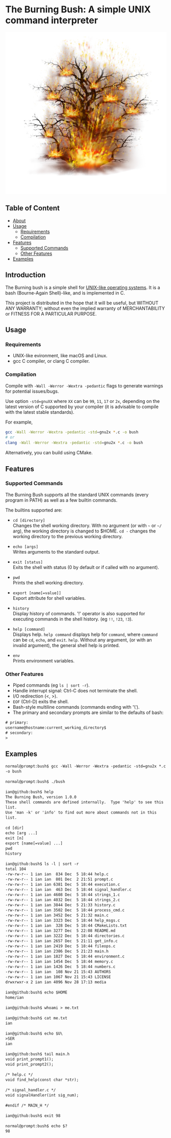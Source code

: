 # The Burning Bush: A simple UNIX command interpreter

![The Burning Bush](./media/burning_bush.png "The Burning Bush")

## Table of Content

* [About](#introduction)
* [Usage](#usage)
  * [Requirements](#requirements)
  * [Compilation](#compilation)
* [Features](#features)
  * [Supported Commands](#supported-commands)
  * [Other Features](#other-features)
* [Examples](#examples)

## Introduction

The Burning bush is a simple shell for
[UNIX-like operating systems](https://en.wikipedia.org/wiki/List_of_Unix_systems#Unix-like_operating_systems).
It is a bash (Bourne-Again Shell)-like, and is implemented in C.

This project is distributed in the hope that it will be useful,
but WITHOUT ANY WARRANTY; without even the implied warranty of
MERCHANTABILITY or FITNESS FOR A PARTICULAR PURPOSE.

## Usage

### Requirements

* UNIX-like evironment, like macOS and Linux.
* gcc C compiler, or clang C compiler.

### Compilation

Compile with `-Wall -Werror -Wextra -pedantic` flags to generate warnings for potential issues/bugs.

Use option `-std=gnuXX` where `XX` can be `99`, `11`, `17` or `2x`, depending on the
latest version of C supported by your compiler
(it is advisable to compile with the latest stable standards).

For example,

```zsh
gcc -Wall -Werror -Wextra -pedantic -std=gnu2x *.c -o bush
# or
clang -Wall -Werror -Wextra -pedantic -std=gnu2x *.c -o bush
```

Alternatively, you can build using CMake.

## Features

### Supported Commands

The Burning Bush supports all the standard UNIX commands (every program in PATH)
as well as a few builtin commands.

The builtins supported are:

* `cd [directory]`\
Changes the shell working directory. With no argument
(or with `~` or `~/` arg), the working directory
is changed to $HOME.
`cd -` changes the working directory to the previous working directory.

* `echo [args]`\
Writes arguments to the standard output.

* `exit [status]`\
Exits the shell with status (0 by default or if called with no argument).

* `pwd`\
Prints the shell working directory.

* `export [name[=value]]`\
Export attribute for shell variables.

* `history`\
Display history of commands. '!' operator is also supported for executing
commands in the shell history. (eg `!!`, `!23`, `!3`).

* `help [command]`\
Displays help. `help command` displays help for `command`, where `command`
can be `cd`, `echo`, and `exit`. `help`.
Without any argument, (or with an invalid argument),
the general shell help is printed.

* `env`\
Prints environment variables.

### Other Features

* Piped commands (eg `ls | sort -r`).
* Handle interrupt signal: Ctrl-C does not terminate the shell.
* I/O redirection (<, >).
* `EOF` (Ctrl-D) exits the shell.
* Bash-style multiline commands (commands ending with '\\').
* The primary and secondary prompts are similar to the defaults of bash:

```console
# primary:
username@hostname:current_working_directory$
# secondary:
>
```

## Examples

```console
normal@prompt:bush$ gcc -Wall -Werror -Wextra -pedantic -std=gnu2x *.c -o bush

normal@prompt:bush$ ./bush

ian@github:bush$ help
The Burning Bush, version 1.0.0
These shell commands are defined internally.  Type 'help' to see this list.
Use 'man -k' or 'info' to find out more about commands not in this list.

cd [dir]
echo [arg ...]
exit [n]
export [name[=value] ...]
pwd
history

ian@github:bush$ ls -l | sort -r
total 104
-rw-rw-r-- 1 ian ian  834 Dec  5 18:44 help.c
-rw-rw-r-- 1 ian ian  801 Dec  2 21:51 prompt.c
-rw-rw-r-- 1 ian ian 6381 Dec  5 18:44 execution.c
-rw-rw-r-- 1 ian ian  463 Dec  5 18:44 signal_handler.c
-rw-rw-r-- 1 ian ian 4608 Dec  5 18:44 strings_1.c
-rw-rw-r-- 1 ian ian 4032 Dec  5 18:44 strings_2.c
-rw-rw-r-- 1 ian ian 3844 Dec  5 21:33 history.c
-rw-rw-r-- 1 ian ian 3502 Dec  5 18:44 process_cmd.c
-rw-rw-r-- 1 ian ian 3452 Dec  5 21:32 main.c
-rw-rw-r-- 1 ian ian 3323 Dec  5 18:44 help_msgs.c
-rw-rw-r-- 1 ian ian  328 Dec  5 18:44 CMakeLists.txt
-rw-rw-r-- 1 ian ian 3277 Dec  5 22:08 README.md
-rw-rw-r-- 1 ian ian 3222 Dec  5 18:44 directories.c
-rw-rw-r-- 1 ian ian 2657 Dec  5 21:11 get_info.c
-rw-rw-r-- 1 ian ian 2419 Dec  5 18:44 fileops.c
-rw-rw-r-- 1 ian ian 2386 Dec  5 21:23 main.h
-rw-rw-r-- 1 ian ian 1827 Dec  5 18:44 environment.c
-rw-rw-r-- 1 ian ian 1454 Dec  5 18:44 memory.c
-rw-rw-r-- 1 ian ian 1426 Dec  5 18:44 numbers.c
-rw-rw-r-- 1 ian ian  108 Nov 21 15:43 AUTHORS
-rw-rw-r-- 1 ian ian 1067 Nov 21 15:43 LICENSE
drwxrwxr-x 2 ian ian 4096 Nov 28 17:13 media

ian@github:bush$ echo $HOME
home/ian

ian@github:bush$ whoami > me.txt

ian@github:bush$ cat me.txt
ian

ian@github:bush$ echo $U\
>SER
ian

ian@github:bush$ tail main.h
void print_prompt1();
void print_prompt2();

/* help.c */
void find_help(const char *str);

/* signal_handler.c */
void signalHandler(int sig_num);

#endif /* MAIN_H */

ian@github:bush$ exit 98

normal@prompt:bush$ echo $?
98
```
